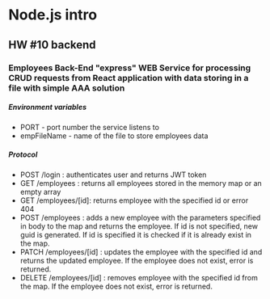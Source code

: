 # Node.js intro

## HW #10 backend

### Employees Back-End "express" WEB Service for processing CRUD requests from React application with data storing in a file with simple AAA solution

##### Environment variables
- PORT - port number the service listens to
- empFileName - name of the file to store employees data

##### Protocol
- POST /login : authenticates user and returns JWT token
- GET /employees : returns all employees stored in the memory map or an empty array
- GET /employees/[id]: returns employee with the specified id or error 404
- POST /employees : adds a new employee with the parameters specified in body to the map and returns the employee. If id is not specified, new guid is generated. If id is specified it is checked if it is already exist in the map.
- PATCH /employees/[id] : updates the employee with the specified id and returns the updated employee. If the employee does not exist, error is returned.
- DELETE /employees/[id] : removes employee with the specified id from the map. If the employee does not exist, error is returned.